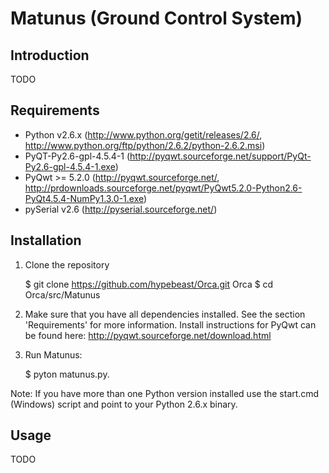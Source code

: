 Matunus (Ground Control System)
===============================

## Introduction

TODO


## Requirements

* Python v2.6.x (http://www.python.org/getit/releases/2.6/, http://www.python.org/ftp/python/2.6.2/python-2.6.2.msi)
* PyQT-Py2.6-gpl-4.5.4-1 (http://pyqwt.sourceforge.net/support/PyQt-Py2.6-gpl-4.5.4-1.exe)
* PyQwt >= 5.2.0 (http://pyqwt.sourceforge.net/, http://prdownloads.sourceforge.net/pyqwt/PyQwt5.2.0-Python2.6-PyQt4.5.4-NumPy1.3.0-1.exe)
* pySerial v2.6 (http://pyserial.sourceforge.net/)


## Installation

1. Clone the repository

	$ git clone https://github.com/hypebeast/Orca.git Orca
	$ cd Orca/src/Matunus

2. Make sure that you have all dependencies installed. See the section 'Requirements' for more information. Install instructions for PyQwt can be found here: http://pyqwt.sourceforge.net/download.html
3. Run Matunus:
	
	$ pyton matunus.py.

Note: If you have more than one Python version installed use the start.cmd (Windows) script and point to your Python 2.6.x binary.


## Usage

TODO
